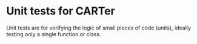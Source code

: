 # Unit tests for CARTer
Unit tests are for verifying the logic of small pieces of code (units), ideally testing only a single function or class.
